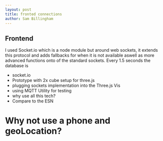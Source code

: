 ```yaml
---
layout: post
title: fronted connections
author: Sam Billingham
---
```


## Frontend

I used Socket.io which is a node module but around web sockets, it extends this protocol and adds fallbacks for when it is not available aswell as more advanced functions onto of the standard sockets. Every 1.5 seconds the database is 

- socket.io 
- Prototype with 2x cube setup for three.js
- plugging sockets implementation into the Three.js Vis 
- using MQTT Utility for testing
- why use all this tech?
- Compare to the ESN

# Why not use a phone and geoLocation?